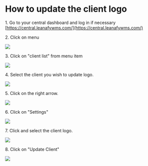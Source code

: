 # How to update the client logo 



1\. Go to your central dashboard and log in if necessary  [https://central.leanafywms.com/](https://central.leanafywms.com/)


2\. Click on menu

![](https://ajeuwbhvhr.cloudimg.io/colony-recorder.s3.amazonaws.com/files/2023-08-22/fcc2b0dc-134b-4f91-941f-0df882ba645b/ascreenshot.jpeg?tl_px=0,0&br_px=1719,961&force_format=png&width=1120.0&wat=1&wat_opacity=0.7&wat_gravity=northwest&wat_url=https://colony-recorder.s3.us-west-1.amazonaws.com/images/watermarks/FB923C_standard.png&wat_pad=60,47)


3\. Click on "client list" from menu item

![](https://ajeuwbhvhr.cloudimg.io/colony-recorder.s3.amazonaws.com/files/2023-08-22/eedd6adc-b8aa-4960-9845-f1ddd34e44d0/ascreenshot.jpeg?tl_px=0,485&br_px=1719,1446&force_format=png&width=1120.0&wat=1&wat_opacity=0.7&wat_gravity=northwest&wat_url=https://colony-recorder.s3.us-west-1.amazonaws.com/images/watermarks/FB923C_standard.png&wat_pad=340,277)


4\. Select the client you wish to update logo.

![](https://ajeuwbhvhr.cloudimg.io/colony-recorder.s3.amazonaws.com/files/2023-08-22/497325a2-60c0-47dd-a7dd-cebf245b605e/user_cropped_screenshot.jpeg?tl_px=0,251&br_px=2293,1532&force_format=png&width=1120.0&wat=1&wat_opacity=0.7&wat_gravity=northwest&wat_url=https://colony-recorder.s3.us-west-1.amazonaws.com/images/watermarks/FB923C_standard.png&wat_pad=419,277)


5\. Click on the right arrow.

![](https://ajeuwbhvhr.cloudimg.io/colony-recorder.s3.amazonaws.com/files/2023-08-22/b23d862c-5390-40e8-8c3a-9a95d3cf1bd5/ascreenshot.jpeg?tl_px=173,0&br_px=2466,1281&force_format=png&width=1120.0&wat=1&wat_opacity=0.7&wat_gravity=northwest&wat_url=https://colony-recorder.s3.us-west-1.amazonaws.com/images/watermarks/FB923C_standard.png&wat_pad=524,106)


6\. Click on "Settings"

![](https://ajeuwbhvhr.cloudimg.io/colony-recorder.s3.amazonaws.com/files/2023-08-22/36f565bc-e859-4e92-bbdb-4e4bd2d87bcf/ascreenshot.jpeg?tl_px=316,0&br_px=2035,961&force_format=png&width=1120.0&wat=1&wat_opacity=0.7&wat_gravity=northwest&wat_url=https://colony-recorder.s3.us-west-1.amazonaws.com/images/watermarks/FB923C_standard.png&wat_pad=524,174)


7\. Click and select the client logo.

![](https://ajeuwbhvhr.cloudimg.io/colony-recorder.s3.amazonaws.com/files/2023-08-22/8b5730c7-8e50-4c98-92db-d2eea17dc4db/user_cropped_screenshot.jpeg?tl_px=0,248&br_px=1719,1209&force_format=png&width=1120.0&wat=1&wat_opacity=0.7&wat_gravity=northwest&wat_url=https://colony-recorder.s3.us-west-1.amazonaws.com/images/watermarks/FB923C_standard.png&wat_pad=164,277)


8\. Click on "Update Client"

![](https://ajeuwbhvhr.cloudimg.io/colony-recorder.s3.amazonaws.com/files/2023-08-22/c5d7d694-c763-4973-ace6-f7ae6a4f75ca/ascreenshot.jpeg?tl_px=79,324&br_px=2372,1606&force_format=png&width=1120.0&wat=1&wat_opacity=0.7&wat_gravity=northwest&wat_url=https://colony-recorder.s3.us-west-1.amazonaws.com/images/watermarks/FB923C_standard.png&wat_pad=524,521)
